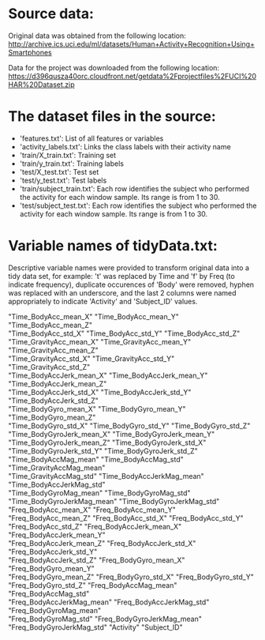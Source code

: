 Source data:
============
Original data was obtained from the following location:
http://archive.ics.uci.edu/ml/datasets/Human+Activity+Recognition+Using+Smartphones 

Data for the project was downloaded from the following location:
https://d396qusza40orc.cloudfront.net/getdata%2Fprojectfiles%2FUCI%20HAR%20Dataset.zip 

The dataset files in the source:
================================
- 'features.txt': List of all features or variables
- 'activity_labels.txt': Links the class labels with their activity name
- 'train/X_train.txt': Training set
- 'train/y_train.txt': Training labels
- 'test/X_test.txt': Test set
- 'test/y_test.txt': Test labels
- 'train/subject_train.txt': Each row identifies the subject who performed the activity for each window sample. Its range is from 1 to 30. 
- 'test/subject_test.txt': Each row identifies the subject who performed the activity for each window sample. Its range is from 1 to 30. 

Variable names of tidyData.txt:
===============================
Descriptive variable names were provided to transform original data into a tidy data set, for example: 't' was replaced by Time and 'f' by Freq (to indicate frequency), duplicate occurences of 'Body' were removed, hyphen was replaced with an underscore, and the last 2 columns were named appropriately to indicate 'Activity' and 'Subject_ID' values.

"Time_BodyAcc_mean_X"       "Time_BodyAcc_mean_Y"       "Time_BodyAcc_mean_Z"      
"Time_BodyAcc_std_X"        "Time_BodyAcc_std_Y"        "Time_BodyAcc_std_Z"       
"Time_GravityAcc_mean_X"    "Time_GravityAcc_mean_Y"    "Time_GravityAcc_mean_Z"   
"Time_GravityAcc_std_X"     "Time_GravityAcc_std_Y"     "Time_GravityAcc_std_Z"    
"Time_BodyAccJerk_mean_X"   "Time_BodyAccJerk_mean_Y"   "Time_BodyAccJerk_mean_Z"  
"Time_BodyAccJerk_std_X"    "Time_BodyAccJerk_std_Y"    "Time_BodyAccJerk_std_Z"   
"Time_BodyGyro_mean_X"      "Time_BodyGyro_mean_Y"      "Time_BodyGyro_mean_Z"     
"Time_BodyGyro_std_X"       "Time_BodyGyro_std_Y"       "Time_BodyGyro_std_Z"      
"Time_BodyGyroJerk_mean_X"  "Time_BodyGyroJerk_mean_Y"  "Time_BodyGyroJerk_mean_Z" 
"Time_BodyGyroJerk_std_X"   "Time_BodyGyroJerk_std_Y"   "Time_BodyGyroJerk_std_Z"  
"Time_BodyAccMag_mean"      "Time_BodyAccMag_std"       "Time_GravityAccMag_mean"  
"Time_GravityAccMag_std"    "Time_BodyAccJerkMag_mean"  "Time_BodyAccJerkMag_std"  
"Time_BodyGyroMag_mean"     "Time_BodyGyroMag_std"      "Time_BodyGyroJerkMag_mean"
"Time_BodyGyroJerkMag_std"  "Freq_BodyAcc_mean_X"       "Freq_BodyAcc_mean_Y"      
"Freq_BodyAcc_mean_Z"       "Freq_BodyAcc_std_X"        "Freq_BodyAcc_std_Y"       
"Freq_BodyAcc_std_Z"        "Freq_BodyAccJerk_mean_X"   "Freq_BodyAccJerk_mean_Y"  
"Freq_BodyAccJerk_mean_Z"   "Freq_BodyAccJerk_std_X"    "Freq_BodyAccJerk_std_Y"   
"Freq_BodyAccJerk_std_Z"    "Freq_BodyGyro_mean_X"      "Freq_BodyGyro_mean_Y"     
"Freq_BodyGyro_mean_Z"      "Freq_BodyGyro_std_X"       "Freq_BodyGyro_std_Y"      
"Freq_BodyGyro_std_Z"       "Freq_BodyAccMag_mean"      "Freq_BodyAccMag_std"      
"Freq_BodyAccJerkMag_mean"  "Freq_BodyAccJerkMag_std"   "Freq_BodyGyroMag_mean"    
"Freq_BodyGyroMag_std"      "Freq_BodyGyroJerkMag_mean" "Freq_BodyGyroJerkMag_std" 
"Activity"                  "Subject_ID"    

